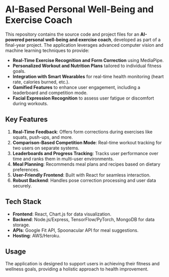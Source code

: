 # AI-Based Personal Well-Being and Exercise Coach

This repository contains the source code and project files for an **AI-powered personal well-being and exercise coach**, developed as part of a final-year project. The application leverages advanced computer vision and machine learning techniques to provide:

- **Real-Time Exercise Recognition and Form Correction** using MediaPipe.
- **Personalized Workout and Nutrition Plans** tailored to individual fitness goals.
- **Integration with Smart Wearables** for real-time health monitoring (heart rate, calories burned, etc.).
- **Gamified Features** to enhance user engagement, including a leaderboard and competition mode.
- **Facial Expression Recognition** to assess user fatigue or discomfort during workouts.

## Key Features

1. **Real-Time Feedback**: Offers form corrections during exercises like squats, push-ups, and more.
2. **Comparison-Based Competition Mode**: Real-time workout tracking for two users on separate systems.
3. **Leaderboards and Progress Tracking**: Tracks user performance over time and ranks them in multi-user environments.
4. **Meal Planning**: Recommends meal plans and recipes based on dietary preferences.
5. **User-Friendly Frontend**: Built with React for seamless interaction.
6. **Robust Backend**: Handles pose correction processing and user data securely.

## Tech Stack

- **Frontend**: React, Chart.js for data visualization.
- **Backend**: Node.js/Express, TensorFlow/PyTorch, MongoDB for data storage.
- **APIs**: Google Fit API, Spoonacular API for meal suggestions.
- **Hosting**: AWS/Heroku.

## Usage

The application is designed to support users in achieving their fitness and wellness goals, providing a holistic approach to health improvement.

